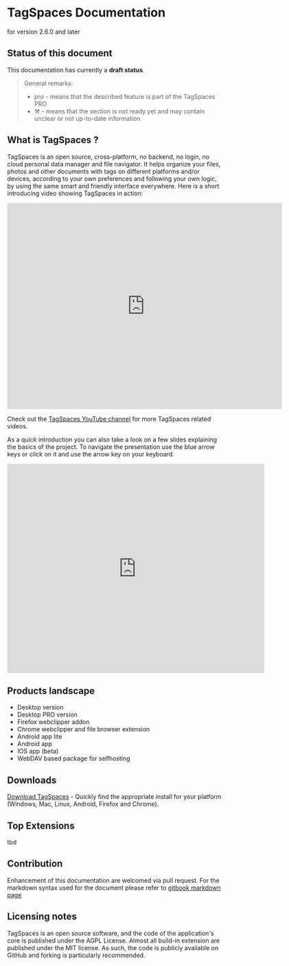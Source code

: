 # TagSpaces Documentation
for version 2.6.0 and later

## Status of this document

This documentation has currently a **draft status**.

> General remarks:
> * <i class="profeature">pro</i> - means that the described feature is part of the TagSpaces PRO
> * ⚒ - means that the section is not ready yet and may contain unclear or not up-to-date information

## What is TagSpaces ?
TagSpaces is an open source, cross-platform, no backend, no login, no cloud personal data manager and file navigator. It helps organize your files, photos and other documents with tags on different platforms and/or devices, according to your own preferences and following your own logic, by using the same smart and friendly interface everywhere. Here is a short introducing video showing TagSpaces in action:

<iframe width="640" height="480" src="https://www.youtube-nocookie.com/embed/8rMo5EFAqgM?rel=0" frameborder="0" allowfullscreen></iframe>

Check out the [TagSpaces YouTube channel](https://www.youtube.com/channel/UCzfSaeg-7mpt96UI97zwbfQ) for more TagSpaces related videos.

As a quick introduction you can also take a look on a few slides explaining the basics of the project. To navigate the presentation use the blue arrow keys or click on it and use the arrow key on your keyboard.

<iframe src="https://www.slideshare.net/slideshow/embed_code/33371724?rel=0" width="599" height="487"  style="border:none;" allowfullscreen> </iframe>

## Products landscape

* Desktop version
* Desktop PRO version
* Firefox webclipper addon
* Chrome webclipper and file browser extension
* Android app lite
* Android app
* IOS app (beta)
* WebDAV based package for selfhosting

## Downloads

[Download TagSpaces](https://www.tagspaces.org/downloads) - Quickly find the appropriate install for your platform (Windows, Mac, Linux, Android, Firefox and Chrome).

## Top Extensions

tbd

## Contribution
Enhancement of this documentation are welcomed via pull request. For the markdown syntax used for the document please refer to [gitbook markdown page](https://toolchain.gitbook.com/syntax/markdown.html)

## Licensing notes
TagSpaces is an open source software, and the code of the application's core is published under the AGPL License. Almost all build-in extension are published under the MIT license. As such, the code is publicly available on GitHub and forking is particularly recommended.

